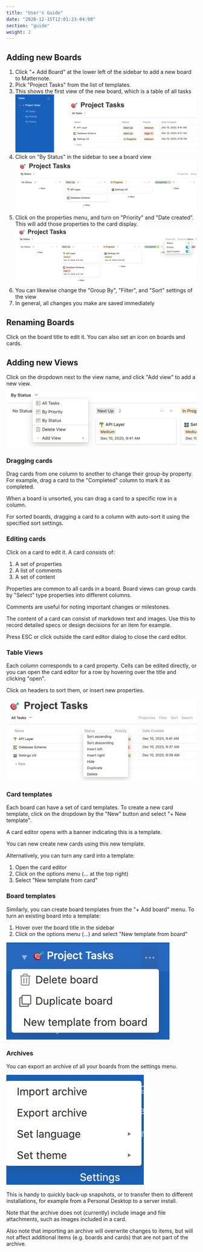 ```yaml
---
title: "User's Guide"
date: "2020-12-15T12:01:23-04:00"
section: "guide"
weight: 2
---
```


## Adding new Boards

1. Click "+ Add Board" at the lower left of the sidebar to add a new board to Matternote.
2. Pick "Project Tasks" from the list of templates.
3. This shows the first view of the new board, which is a table of all tasks
![image](./all%20tasks.png)
4. Click on "By Status" in the sidebar to see a board view
![image](./by%20status.png)
5. Click on the properties menu, and turn on "Priority" and "Date created". This will add those properties to the card display.
![image](./by%20status%20properties.png)
6. You can likewise change the "Group By", "Filter", and "Sort" settings of the view
7. In general, all changes you make are saved immediately

## Renaming Boards

Click on the board title to edit it. You can also set an icon on boards and cards.

## Adding new Views

Click on the dropdown next to the view name, and click "Add view" to add a new view.

![image](./add%20view.png)

### Dragging cards

Drag cards from one column to another to change their group-by property. For example, drag a card to the "Completed" column to mark it as completed.

When a board is unsorted, you can drag a card to a specific row in a column.

For sorted boards, dragging a card to a column with auto-sort it using the specified sort settings.

### Editing cards

Click on a card to edit it. A card consists of:
1. A set of properties
2. A list of comments
3. A set of content

Properties are common to all cards in a board. Board views can group cards by "Select" type properties into different columns.

Comments are useful for noting important changes or milestones.

The content of a card can consist of markdown text and images. Use this to record detailed specs or design decisions for an item for example.

Press ESC or click outside the card editor dialog to close the card editor.

### Table Views

Each column corresponds to a card property. Cells can be edited directly, or you can open the card editor for a row by hovering over the title and clicking "open".

Click on headers to sort them, or insert new properties.

![image](./table%20header%20menu.png)

### Card templates

Each board can have a set of card templates. To create a new card template, click on the dropdown by the "New" button and select "+ New template".

A card editor opens with a banner indicating this is a template.

You can new create new cards using this new template.

Alternatively, you can turn any card into a template:
1. Open the card editor
2. Click on the options menu (... at the top right)
3. Select "New template from card"

### Board templates

Similarly, you can create board templates from the "+ Add board" menu. To turn an existing board into a template:
1. Hover over the board title in the sidebar
2. Click on the options menu (...) and select "New template from board"

![image](./board%20sidebar%20menu.png)

### Archives

You can export an archive of all your boards from the settings menu.

![image](./settings%20menu.png)

This is handy to quickly back-up snapshots, or to transfer them to different installations, for example from a Personal Desktop to a server install.

Note that the archive does not (currently) include image and file attachments, such as images included in a card.

Also note that importing an archive will overwrite changes to items, but will not affect additional items (e.g. boards and cards) that are not part of the archive.